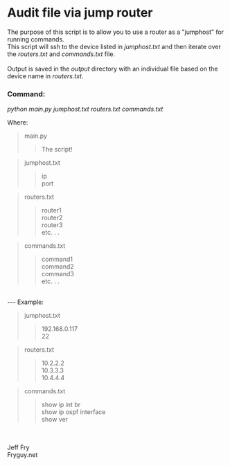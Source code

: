 # Audit file via jump router<br>

The purpose of this script is to allow you to use a router as a "jumphost" for running commands.<br>
This script will ssh to the device listed in *jumphost.txt* and then iterate over the *routers.txt* and *commands.txt* file. <br>
<br>
Output is saved in the *output* directory with an individual file based on the device name in *routers.txt*.


### Command:
*python main.py jumphost.txt routers.txt commands.txt*

Where: <br>

>main.py
>> The script!<br>

>jumphost.txt
>>ip<br>
>>port<br>

>routers.txt
>>router1<br>
>>router2<br>
>>router3<br>
>>etc. . .<br>

>commands.txt
>>command1<br>
>>command2<br>
>>command3<br>
>>etc. . .<br>

<br>
---
Example:

>jumphost.txt<br>
>>192.168.0.117<br>
>>22<br>

>routers.txt<br>
>>10.2.2.2<br>
>>10.3.3.3<br>
>>10.4.4.4<br>

>commands.txt<br>
>>show ip int br<br>
>>show ip ospf interface<br>
>>show ver<br>

<br><br>
Jeff Fry<br>
Fryguy.net


  
